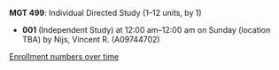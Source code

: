 **MGT 499**: Individual Directed Study (1–12 units, by 1)

- **001** (Independent Study) at 12:00 am–12:00 am on Sunday (location TBA) by Nijs, Vincent R. (A09744702)

[Enrollment numbers over time](./MGT499.tsv)
